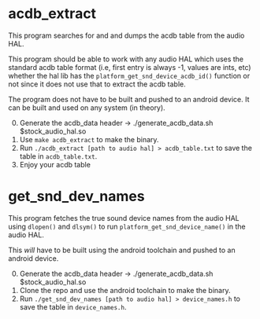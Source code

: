 acdb_extract
========

This program searches for and and dumps the acdb table from the audio HAL.

This program should be able to work with any audio HAL which uses the standard acdb
table format (i.e, first entry is always -1, values are ints, etc) whether the
hal lib has the `platform_get_snd_device_acdb_id()` function or not since it does
not use that to extract the acdb table.

The program does not have to be built and pushed to an android device. It can be built
and used on any system (in theory).

0. Generate the acdb_data header
   -> ./generate_acdb_data.sh $stock_audio_hal.so
0. Use `make acdb_extract` to make the binary.
0. Run `./acdb_extract [path to audio hal] > acdb_table.txt` to save the table in `acdb_table.txt`.
0. Enjoy your acdb table

get_snd_dev_names
=================

This program fetches the true sound device names from the audio HAL using `dlopen()` and `dlsym()` to
run `platform_get_snd_device_name()` in the audio HAL.

This *will* have to be built using the android toolchain and pushed to an android device.

0. Generate the acdb_data header
   -> ./generate_acdb_data.sh $stock_audio_hal.so
0. Clone the repo and use the android toolchain to make the binary.
0. Run `./get_snd_dev_names [path to audio hal] > device_names.h` to save the table in `device_names.h`.
